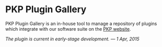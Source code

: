 PKP Plugin Gallery
==================

PKP Plugin Gallery is an in-house tool to manage a repository of plugins which integrate with our software suite on the [PKP website](http://pkp.sfu.ca).

*The plugin is current in early-stage development. &mdash; 1 Apr, 2015*
